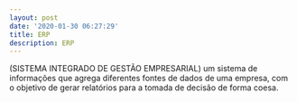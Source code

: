 ```yaml
---
layout: post
date: '2020-01-30 06:27:29'
title: ERP
description: ERP
---
```

(SISTEMA INTEGRADO DE GESTÃO EMPRESARIAL) um sistema de informações que agrega diferentes fontes de dados de uma empresa, com o objetivo de gerar relatórios para a tomada de decisão de forma coesa.
